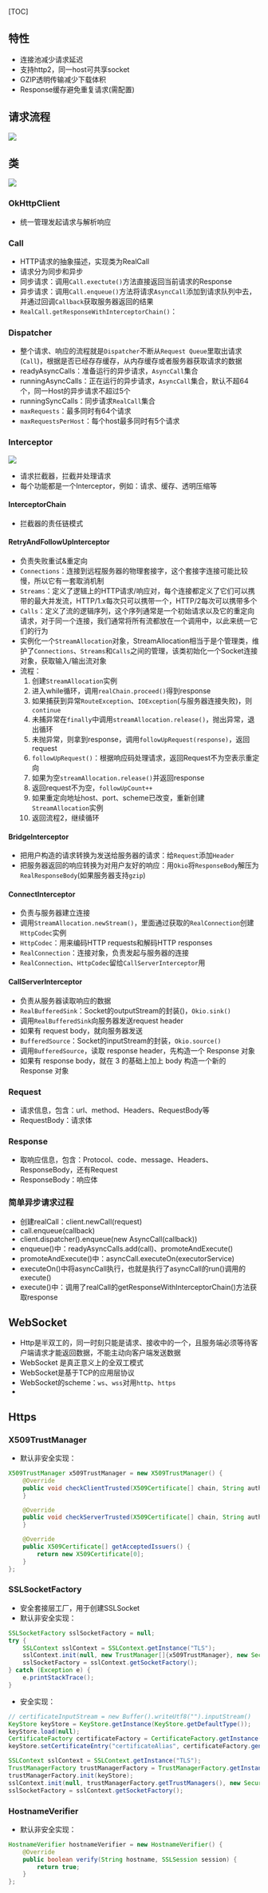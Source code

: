[TOC]

## 特性
* 连接池减少请求延迟
* 支持http2，同一host可共享socket
* GZIP透明传输减少下载体积
* Response缓存避免重复请求(需配置)

## 请求流程
![](https://raw.githubusercontent.com/gxd523/PictureBed/master/okhttp_request_flow_chart.png)

## 类
![](https://raw.githubusercontent.com/gxd523/PictureBed/master/OkHttpCall.png)

### OkHttpClient
* 统一管理发起请求与解析响应

### Call
* HTTP请求的抽象描述，实现类为RealCall
* 请求分为同步和异步
* 同步请求：调用`Call.exectute()`方法直接返回当前请求的Response
* 异步请求：调用`Call.enqueue()`方法将请求`AsyncCall`添加到请求队列中去，并通过回调`Callback`获取服务器返回的结果
* `RealCall.getResponseWithInterceptorChain()`：

### Dispatcher
* 整个请求、响应的流程就是`Dispatcher`不断从`Request Queue`里取出请求(`Call`)，根据是否已经存存缓存，从内存缓存或者服务器获取请求的数据
* readyAsyncCalls：准备运行的异步请求，`AsyncCall`集合
* runningAsyncCalls：正在运行的异步请求，`AsyncCall`集合，默认不超64个，同一Host的异步请求不超过5个
* runningSyncCalls：同步请求`RealCall`集合
* `maxRequests`：最多同时有64个请求
* `maxRequestsPerHost`：每个host最多同时有5个请求

### Interceptor
![](https://raw.githubusercontent.com/gxd523/PictureBed/master/okhttp_interceptor.jpg)
* 请求拦截器，拦截并处理请求
* 每个功能都是一个Interceptor，例如：请求、缓存、透明压缩等

#### InterceptorChain
* 拦截器的责任链模式

#### RetryAndFollowUpInterceptor
* 负责失败重试&重定向
* `Connections`：连接到远程服务器的物理套接字，这个套接字连接可能比较慢，所以它有一套取消机制
* `Streams`：定义了逻辑上的HTTP请求/响应对，每个连接都定义了它们可以携带的最大并发流，HTTP/1.x每次只可以携带一个，HTTP/2每次可以携带多个
* `Calls`：定义了流的逻辑序列，这个序列通常是一个初始请求以及它的重定向请求，对于同一个连接，我们通常将所有流都放在一个调用中，以此来统一它们的行为
* 实例化一个`StreamAllocation`对象，StreamAllocation相当于是个管理类，维护了`Connections`、`Streams`和`Calls`之间的管理，该类初始化一个Socket连接对象，获取输入/输出流对象
* 流程：
	1. 创建`StreamAllocation`实例
	2. 进入while循环，调用`realChain.proceed()`得到response
	3. 如果捕获到异常`RouteException`、`IOException`(与服务器连接失败)，则`continue`
	4. 未捕异常在`finally`中调用`streamAllocation.release()`，抛出异常，退出循环
	5. 未抛异常，则拿到response，调用`followUpRequest(response)`，返回request
	6. `followUpRequest()`：根据响应码处理请求，返回Request不为空表示重定向
	7. 如果为空`streamAllocation.release()`并返回response
	8. 返回request不为空，`followUpCount++`
	9. 如果重定向地址host、port、scheme已改变，重新创建`StreamAllocation`实例
	10. 返回流程2，继续循环

#### BridgeInterceptor
* 把用户构造的请求转换为发送给服务器的请求：给`Request`添加`Header`
* 把服务器返回的响应转换为对用户友好的响应：用`Okio`将`ResponseBody`解压为`RealResponseBody`(如果服务器支持`gzip`)

#### ConnectInterceptor
* 负责与服务器建立连接
* 调用`StreamAllocation.newStream()`，里面通过获取的`RealConnection`创建`HttpCodec`实例
* `HttpCodec`：用来编码HTTP requests和解码HTTP responses
* `RealConnection`：连接对象，负责发起与服务器的连接
* `RealConnection`、`HttpCodec`留给`CallServerInterceptor`用

#### CallServerInterceptor
* 负责从服务器读取响应的数据
* `RealBufferedSink`：Socket的outputStream的封装()，`Okio.sink()`
* 调用`RealBufferedSink`向服务器发送request header
* 如果有 request body，就向服务器发送
* `BufferedSource`：Socket的inputStream的封装，`Okio.source()`
* 调用`BufferedSource`，读取 response header，先构造一个 Response 对象
* 如果有 response body，就在 3 的基础上加上 body 构造一个新的 Response 对象

### Request
* 请求信息，包含：url、method、Headers、RequestBody等
* RequestBody：请求体

### Response
* 取响应信息，包含：Protocol、code、message、Headers、ResponseBody，还有Request
* ResponseBody：响应体

### 简单异步请求过程
* 创建realCall：client.newCall(request)
* call.enqueue(callback)
* client.dispatcher().enqueue(new AsyncCall(callback))
* enqueue()中：readyAsyncCalls.add(call)、promoteAndExecute()
* promoteAndExecute()中：asyncCall.executeOn(executorService)
* executeOn()中将asyncCall执行，也就是执行了asyncCall的run()调用的execute()
* execute()中：调用了realCall的getResponseWithInterceptorChain()方法获取response

## WebSocket
* Http是半双工的，同一时刻只能是请求、接收中的一个，且服务端必须等待客户端请求才能返回数据，不能主动向客户端发送数据
* WebSocket 是真正意义上的全双工模式
* WebSocket是基于TCP的应用层协议
* WebSocket的scheme：`ws`、`wss`对用`http`、`https`
* 

## Https
### X509TrustManager
* 默认非安全实现：
```java
X509TrustManager x509TrustManager = new X509TrustManager() {
    @Override
    public void checkClientTrusted(X509Certificate[] chain, String authType) throws CertificateException {
    }

    @Override
    public void checkServerTrusted(X509Certificate[] chain, String authType) throws CertificateException {
    }

    @Override
    public X509Certificate[] getAcceptedIssuers() {
        return new X509Certificate[0];
    }
};
```
### SSLSocketFactory
* 安全套接层工厂，用于创建SSLSocket
* 默认非安全实现：
```java
SSLSocketFactory sslSocketFactory = null;
try {
    SSLContext sslContext = SSLContext.getInstance("TLS");
    sslContext.init(null, new TrustManager[]{x509TrustManager}, new SecureRandom());
    sslSocketFactory = sslContext.getSocketFactory();
} catch (Exception e) {
    e.printStackTrace();
}
```
* 安全实现：
```java
// certificateInputStream = new Buffer().writeUtf8("").inputStream()
KeyStore keyStore = KeyStore.getInstance(KeyStore.getDefaultType());
keyStore.load(null);
CertificateFactory certificateFactory = CertificateFactory.getInstance("X.509");
keyStore.setCertificateEntry("certificateAlias", certificateFactory.generateCertificate(certificateInputStream));

SSLContext sslContext = SSLContext.getInstance("TLS");
TrustManagerFactory trustManagerFactory = TrustManagerFactory.getInstance(TrustManagerFactory.getDefaultAlgorithm());
trustManagerFactory.init(keyStore);
sslContext.init(null, trustManagerFactory.getTrustManagers(), new SecureRandom());
sslSocketFactory = sslContext.getSocketFactory();
```

### HostnameVerifier
* 默认非安全实现：
```java
HostnameVerifier hostnameVerifier = new HostnameVerifier() {
    @Override
    public boolean verify(String hostname, SSLSession session) {
        return true;
    }
};
```